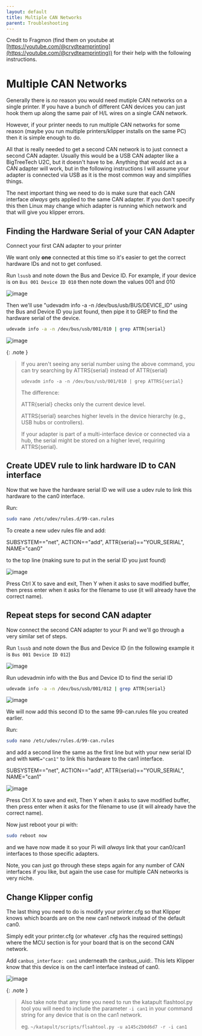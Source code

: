 ```yaml
---
layout: default 
title: Multiple CAN Networks
parent: Troubleshooting
---
```


Credit to Fragmon (find them on youtube at [https://youtube.com/@crydteamprinting](https://youtube.com/@crydteamprinting)) for their help with the following instructions.

# Multiple CAN Networks

Generally there is *no* reason you would need mutiple CAN networks on a single printer. If you have a bunch of different
CAN devices you can just hook them up along the same pair of H/L wires on a single CAN network.

However, if your printer needs to run multiple CAN networks for some reason (maybe you run multiple printers/klipper installs
on the same PC) then it is simple enough to do.

All that is really needed to get a second CAN network is to just connect a second CAN adapter. Usually this would be a USB CAN
adapter like a BigTreeTech U2C, but it doesn't have to be. Anything that would act as a CAN adapter will work, but in the following
instructions I will assume your adapter is connected via USB as it is the most common way and simplifies things.

The next important thing we need to do is make sure that each CAN interface *always* gets applied to the same CAN adapter. If 
you don't specify this then Linux may change which adapter is running which network and that will give you klipper errors.

## Finding the Hardware Serial of your CAN Adapter

Connect your first CAN adapter to your printer

We want only **one** connected at this time so it's easier to get the correct hardware IDs and not to get confused.

Run `lsusb` and note down the Bus and Device ID. For example, if your device is on `Bus 001 Device ID 010` then note down the values 
001 and 010

![image](https://github.com/user-attachments/assets/979ce265-cedb-48ab-aa13-5c20f61a5f5a)


Then we'll use "udevadm info -a -n /dev/bus/usb/BUS/DEVICE_ID" using the Bus and Device ID you just found, then pipe it
to GREP to find the hardware serial of the device.

```bash
udevadm info -a -n /dev/bus/usb/001/010 | grep ATTR{serial}
```

![image](https://github.com/user-attachments/assets/07fed863-dd8a-4097-9c68-36e1c27e496d)

{: .note }
>If you aren't seeing any serial number using the above command, you can try searching by ATTRS{serial} instead of ATTR{serial}
>
> `udevadm info -a -n /dev/bus/usb/001/010 | grep ATTRS{serial}`
>
>The difference:
>
>ATTR{serial} checks only the current device level.
>
>ATTRS{serial} searches higher levels in the device hierarchy (e.g., USB hubs or controllers).
>
>If your adapter is part of a multi-interface device or connected via a hub, the serial might be stored on a higher level, requiring ATTRS{serial}.

## Create UDEV rule to link hardware ID to CAN interface

Now that we have the hardware serial ID we will use a udev rule to link this hardware to the can0 interface.

Run:

```bash
sudo nano /etc/udev/rules.d/99-can.rules
```

To create a new udev rules file and add:

SUBSYSTEM=="net", ACTION=="add", ATTR{serial}=="YOUR_SERIAL", NAME="can0"

to the top line (making sure to put in the serial ID you just found)

![image](https://github.com/user-attachments/assets/4e78045a-1667-42d5-b842-35d3f2bef8e9)

Press Ctrl X to save and exit, Then Y when it asks to save modified buffer, then press enter when it asks for the filename to use
(it will already have the correct name).


## Repeat steps for second CAN adapter

Now connect the second CAN adapter to your Pi and we'll go through a very similar set of steps.

Run `lsusb` and note down the Bus and Device ID (in the following example it is `Bus 001 Device ID 012`)

![image](https://github.com/user-attachments/assets/aec211b4-6850-4dbc-8353-631f90bd1861)

Run udevadmin info with the Bus and Device ID to find the serial ID

```bash
udevadm info -a -n /dev/bus/usb/001/012 | grep ATTR{serial}
```

![image](https://github.com/user-attachments/assets/c32129b7-ab27-45ba-8421-432050aa6ce5)

We will now add this second ID to the same 99-can.rules file you created earlier.

Run:

```bash
sudo nano /etc/udev/rules.d/99-can.rules
```

and add a second line the same as the first line but with your new serial ID and with `NAME="can1"` to link this hardware to the
can1 interface.

SUBSYSTEM=="net", ACTION=="add", ATTR{serial}=="YOUR_SERIAL", NAME="can1"

![image](https://github.com/user-attachments/assets/cdbd87ab-2f2c-4eb9-acbb-eebe42b8abb8)

Press Ctrl X to save and exit, Then Y when it asks to save modified buffer, then press enter when it asks for the filename to use
(it will already have the correct name).

Now just reboot your pi with:

```bash
sudo reboot now
```

and we have now made it so your Pi will *always* link that your can0/can1 interfaces to those specific adapters.

Note, you can just go through these steps again for any number of CAN interfaces if you like, but again the use case for multiple CAN networks is
very niche.

## Change Klipper config

The last thing you need to do is modify your printer.cfg so that Klipper knows which boards
are on the new can1 network instead of the default can0.

Simply edit your printer.cfg (or whatever .cfg has the required settings) where the MCU section is for your board that is on the second CAN network.

Add `canbus_interface: can1` underneath the canbus_uuid:. This lets Klipper know that this device is on the can1 interface instead of can0.


![image](https://github.com/user-attachments/assets/59afac6b-ef4e-4ad9-a9aa-6eee7023000f)

{: .note }
>Also take note that any time you need to run the katapult flashtool.py tool you will need to include the parameter `-i can1` 
>in your command string for any device that is on the can1 network.
>
>eg. `~/katapult/scripts/flsahtool.py -u a145c2b0d6d7 -r -i can1`
